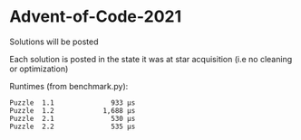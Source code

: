 # Advent-of-Code-2021

Solutions will be posted 

Each solution is posted in the state it was at star acquisition (i.e no cleaning or optimization)

Runtimes (from benchmark.py):
```
Puzzle  1.1              933 µs
Puzzle  1.2            1,688 µs
Puzzle  2.1              530 µs
Puzzle  2.2              535 µs
```
